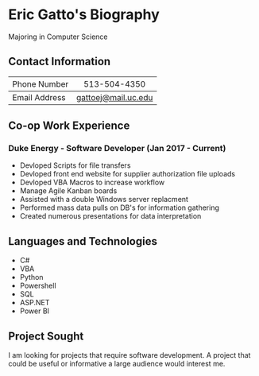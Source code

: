 # Eric Gatto's Biography 
Majoring in Computer Science        

## Contact Information

 <span style="font-weight:normal">Phone Number</span>| <span style="font-weight:normal">513-504-4350</span>
------------ | -------------
Email Address | gattoej@mail.uc.edu

## Co-op Work Experience

### Duke Energy - Software Developer (Jan 2017 - Current)

* Devloped Scripts for file transfers
* Devloped front end website for supplier authorization file uploads
* Devloped VBA Macros to increase workflow
* Manage Agile Kanban boards
* Assisted with a double Windows server replacment
* Performed mass data pulls on DB's for information gathering
* Created numerous presentations for data interpretation 

## Languages and Technologies

* C#
* VBA
* Python
* Powershell
* SQL
* ASP.NET
* Power BI

## Project Sought

I am looking for projects that require software development. A project that could be useful or informative a large audience would interest me.
